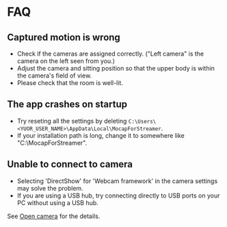# FAQ

## Captured motion is wrong
- Check if the cameras are assigned correctly. ("Left camera" is the camera on the left seen from you.)
- Adjust the camera and sitting position so that the upper body is within the camera's field of view.
- Please check that the room is well-lit.

## The app crashes on startup
- Try reseting all the settings by deleting `C:\Users\<YUOR_USER_NAME>\AppData\Local\MocapForStreamer`.
- If your installation path is long, change it to somewhere like "C:\MocapForStreamer".

## Unable to connect to camera
- Selecting 'DirectShow' for 'Webcam framework' in the camera settings may solve the problem.
- If you are using a USB hub, try connecting directly to USB ports on your PC without using a USB hub.

See [Open camera](../how-to-use-webcam-settings/#open-camera) for the details.